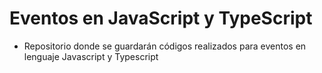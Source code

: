# Eventos en JavaScript y TypeScript
- Repositorio donde se guardarán códigos realizados para eventos en lenguaje Javascript y Typescript
